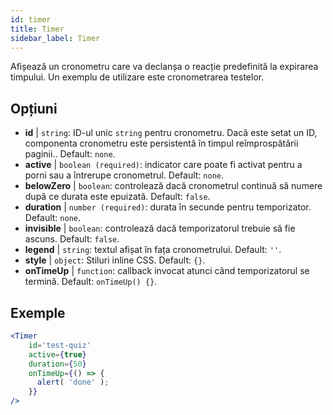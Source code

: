 ```yaml
---
id: timer 
title: Timer
sidebar_label: Timer
---
```


Afișează un cronometru care va declanșa o reacție predefinită la expirarea timpului. Un exemplu de utilizare este cronometrarea testelor.

## Opțiuni

* __id__ | `string`: ID-ul unic `string` pentru cronometru. Dacă este setat un ID, componenta cronometru este persistentă în timpul reîmprospătării paginii.. Default: `none`.
* __active__ | `boolean (required)`: indicator care poate fi activat pentru a porni sau a întrerupe cronometrul. Default: `none`.
* __belowZero__ | `boolean`: controlează dacă cronometrul continuă să numere după ce durata este epuizată. Default: `false`.
* __duration__ | `number (required)`: durata în secunde pentru temporizator. Default: `none`.
* __invisible__ | `boolean`: controlează dacă temporizatorul trebuie să fie ascuns. Default: `false`.
* __legend__ | `string`: textul afișat în fața cronometrului. Default: `''`.
* __style__ | `object`: Stiluri inline CSS. Default: `{}`.
* __onTimeUp__ | `function`: callback invocat atunci când temporizatorul se termină. Default: `onTimeUp() {}`.


## Exemple

```jsx live
<Timer 
    id='test-quiz'
    active={true} 
    duration={50} 
    onTimeUp={() => {
      alert( 'done' );
    }}
/>
```


